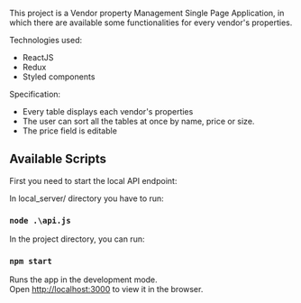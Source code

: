 This project is a Vendor property Management Single Page Application, in which there are available some functionalities for every vendor's properties.

Technologies used: 
- ReactJS
- Redux
- Styled components

Specification:
 - Every table displays each vendor's properties
 - The user can sort all the tables at once by name, price or size.
 - The price field is editable

## Available Scripts

First you need to start the local API endpoint:

In local_server/ directory you have to run:

### `node .\api.js`

In the project directory, you can run:

### `npm start`

Runs the app in the development mode.<br>
Open [http://localhost:3000](http://localhost:3000) to view it in the browser.

